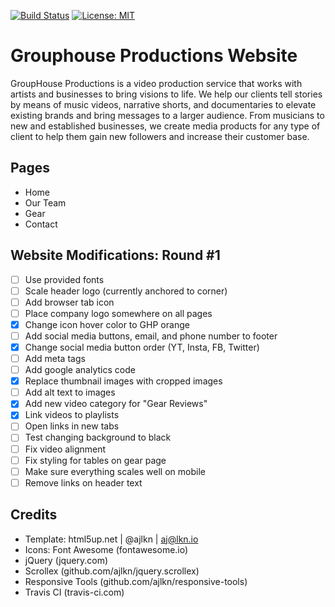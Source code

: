 [![Build
Status](https://travis-ci.com/mikewill4/grouphouseproductions.svg?branch=master)](https://travis-ci.com/mikewill4/grouphouseproductions)
[![License: MIT](https://img.shields.io/badge/License-MIT-yellow.svg)](https://opensource.org/licenses/MIT)
# Grouphouse Productions Website
GroupHouse Productions is a video production service that works with artists and businesses to bring visions to life. We help our clients tell stories by means of music videos, narrative shorts, and documentaries to elevate existing brands and bring messages to a larger audience. From musicians to new and established businesses, we create media products for any type of client to help them gain new followers and increase their customer base.
## Pages
* Home
* Our Team
* Gear
* Contact
## Website Modifications: Round #1
- [ ] Use provided fonts
- [ ] Scale header logo (currently anchored to corner)
- [ ] Add browser tab icon
- [ ] Place company logo somewhere on all pages
- [x] Change icon hover color to GHP orange
- [ ] Add social media buttons, email, and phone number to footer
- [x] Change social media button order (YT, Insta, FB, Twitter)
- [ ] Add meta tags
- [ ] Add google analytics code
- [x] Replace thumbnail images with cropped images
- [ ] Add alt text to images
- [x] Add new video category for "Gear Reviews"
- [x] Link videos to playlists
- [ ] Open links in new tabs
- [ ] Test changing background to black
- [ ] Fix video alignment
- [ ] Fix styling for tables on gear page
- [ ] Make sure everything scales well on mobile
- [ ] Remove links on header text
## Credits
* Template: html5up.net | @ajlkn | aj@lkn.io
* Icons: Font Awesome (fontawesome.io)
* jQuery (jquery.com)
* Scrollex (github.com/ajlkn/jquery.scrollex)
* Responsive Tools (github.com/ajlkn/responsive-tools)
* Travis CI (travis-ci.com)
